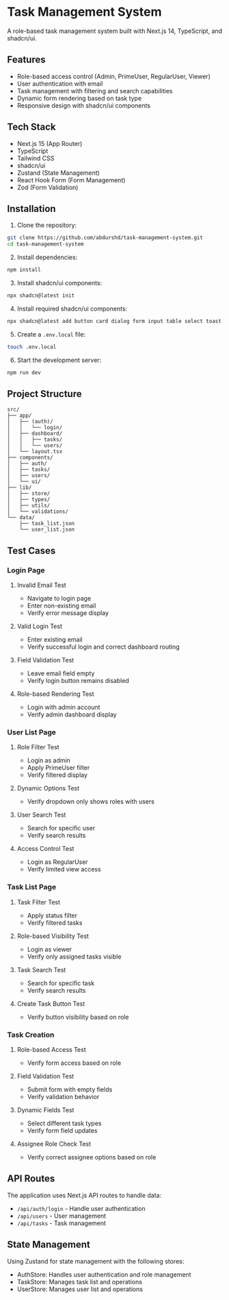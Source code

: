 # Task Management System

A role-based task management system built with Next.js 14, TypeScript, and shadcn/ui.

## Features

- Role-based access control (Admin, PrimeUser, RegularUser, Viewer)
- User authentication with email
- Task management with filtering and search capabilities
- Dynamic form rendering based on task type
- Responsive design with shadcn/ui components

## Tech Stack

- Next.js 15 (App Router)
- TypeScript
- Tailwind CSS
- shadcn/ui
- Zustand (State Management)
- React Hook Form (Form Management)
- Zod (Form Validation)

## Installation

1. Clone the repository:

```bash
git clone https://github.com/abdurshd/task-management-system.git
cd task-management-system
```

2. Install dependencies:

```bash
npm install
```

3. Install shadcn/ui components:

```bash
npx shadcn@latest init
```

4. Install required shadcn/ui components:

```bash
npx shadcn@latest add button card dialog form input table select toast
```

5. Create a `.env.local` file:

```bash
touch .env.local
```

6. Start the development server:
```bash
npm run dev
```

## Project Structure

```
src/
├── app/
│   ├── (auth)/
│   │   └── login/
│   ├── dashboard/
│   │   ├── tasks/
│   │   └── users/
│   └── layout.tsx
├── components/
│   ├── auth/
│   ├── tasks/
│   ├── users/
│   └── ui/
├── lib/
│   ├── store/
│   ├── types/
│   ├── utils/
│   └── validations/
└── data/
    ├── task_list.json
    └── user_list.json
```

## Test Cases

### Login Page

1. Invalid Email Test
   - Navigate to login page
   - Enter non-existing email
   - Verify error message display

2. Valid Login Test
   - Enter existing email
   - Verify successful login and correct dashboard routing

3. Field Validation Test
   - Leave email field empty
   - Verify login button remains disabled

4. Role-based Rendering Test
   - Login with admin account
   - Verify admin dashboard display

### User List Page

1. Role Filter Test
   - Login as admin
   - Apply PrimeUser filter
   - Verify filtered display

2. Dynamic Options Test
   - Verify dropdown only shows roles with users

3. User Search Test
   - Search for specific user
   - Verify search results

4. Access Control Test
   - Login as RegularUser
   - Verify limited view access

### Task List Page

1. Task Filter Test
   - Apply status filter
   - Verify filtered tasks

2. Role-based Visibility Test
   - Login as viewer
   - Verify only assigned tasks visible

3. Task Search Test
   - Search for specific task
   - Verify search results

4. Create Task Button Test
   - Verify button visibility based on role

### Task Creation

1. Role-based Access Test
   - Verify form access based on role

2. Field Validation Test
   - Submit form with empty fields
   - Verify validation behavior

3. Dynamic Fields Test
   - Select different task types
   - Verify form field updates

4. Assignee Role Check Test
   - Verify correct assignee options based on role


## API Routes

The application uses Next.js API routes to handle data:

- `/api/auth/login` - Handle user authentication
- `/api/users` - User management
- `/api/tasks` - Task management

## State Management

Using Zustand for state management with the following stores:

- AuthStore: Handles user authentication and role management
- TaskStore: Manages task list and operations
- UserStore: Manages user list and operations
